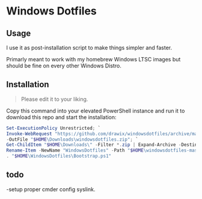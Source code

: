 # Windows Dotfiles

## Usage

I use it as post-installation script to make things simpler and faster.

Primarly meant to work with my homebrew Windows LTSC images but should be fine on every other Windows Distro.

## Installation

> Please edit it to your liking.

Copy this command into your elevated PowerShell instance and run it to download this repo and start the installation:

```ps1
Set-ExecutionPolicy Unrestricted; `
Invoke-WebRequest "https://github.com/drawix/windowsdotfiles/archive/master.zip" `
-OutFile "$HOME\Downloads\windowsdotfiles.zip"; `
Get-ChildItem "$HOME\Downloads\" -Filter *.zip | Expand-Archive -DestinationPath "$HOME\" -Force; `
Rename-Item -NewName "WindowsDotfiles" -Path "$HOME\windowsdotfiles-master"; `
. "$HOME\WindowsDotfiles\Bootstrap.ps1"
```


## todo

-setup proper cmder config syslink.